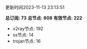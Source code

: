 更新时间2023-11-13 23:13:51

**总订阅: 73**
**总节点: 808**
**有效节点: 222**
- v2ray节点: 192
- ss节点: 14
- trojan节点: 16
